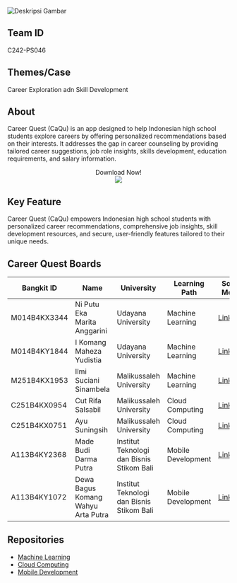 ![Deskripsi Gambar](https://drive.google.com/uc?export=view&id=1aItUS4515XIdRav4xfwzo5FWV--w9L4q)

## Team ID

C242-PS046

## Themes/Case

Career Exploration adn Skill Development

## About
Career Quest (CaQu) is an app designed to help Indonesian high school students explore careers by offering personalized recommendations based on their interests. It addresses the gap in career counseling by providing tailored career suggestions, job role insights, skills development, education requirements, and salary information.
<p align="center">
   Download Now!
   <br>
   <a href="[[https://drive.google.com/file/d/1UrUM0aiYbNLnNDG4SCDP3E_BC9r_Qmx5/view?usp=sharing](https://drive.google.com/drive/folders/1wAxMgmXeLIPzSbBguTZWrbeeJzUwshfP?usp=sharing)](https://drive.google.com/file/d/1raXnXeb3HU9gGajBTSJU5Ss2MChAYywu/view?usp=drive_link)"><img src="https://img.shields.io/badge/Android-3DDC84?style=for-the-badge&logo=android&logoColor=white" /></a>
</p>

## Key Feature
Career Quest (CaQu) empowers Indonesian high school students with personalized career recommendations, comprehensive job insights, skill development resources, and secure, user-friendly features tailored to their unique needs.

## Career Quest Boards
| Bangkit ID     | Name                                 | University                                | Learning Path      | Social Media                                                             |
|----------------|--------------------------------------|-------------------------------------------|--------------------|--------------------------------------------------------------------------|
| M014B4KX3344   | Ni Putu Eka Marita Anggarini         | Udayana University                        | Machine Learning   | [LinkedIn](https://www.linkedin.com/in/maritaanggarini/)
| M014B4KY1844   | I Komang Maheza Yudistia             | Udayana University                        | Machine Learning   | [LinkedIn](https://www.linkedin.com/in/i-komang-maheza-yudistia/)
| M251B4KX1953   | Ilmi Suciani Sinambela               | Malikussaleh University                   | Machine Learning   | [LinkedIn](https://www.linkedin.com/in/ilmi-suciani-sinambela-188541286/)
| C251B4KX0954   | Cut Rifa Salsabil                    | Malikussaleh University                   | Cloud Computing    | [LinkedIn](https://www.linkedin.com/in/cut-rifa-salsabil-2ba789327/)
| C251B4KX0751   | Ayu Suningsih                        | Malikussaleh University                   | Cloud Computing    | [LinkedIn](https://www.linkedin.com/in/ayu-suningsih)
| A113B4KY2368   | Made Budi Darma Putra                | Institut Teknologi dan Bisnis Stikom Bali | Mobile Development | [LinkedIn](https://www.linkedin.com/in/budidarmaputra07)
| A113B4KY1072   | Dewa Bagus Komang Wahyu Arta Putra   | Institut Teknologi dan Bisnis Stikom Bali | Mobile Development | [LinkedIn](https://www.linkedin.com/in/jaxonol)

## Repositories
- [Machine Learning](https://github.com/CaQu-C242-PS046/caqu-model)
- [Cloud Computing](https://github.com/CaQu-C242-PS046/caqu-api)
- [Mobile Development](https://github.com/CaQu-C242-PS046/Caqu-App)
